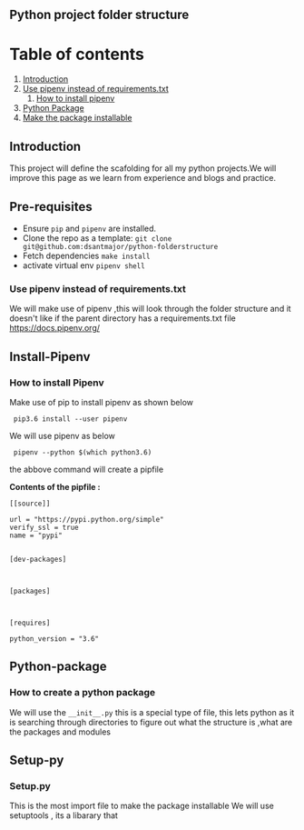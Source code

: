 ## Python project folder structure

Table of contents
=================

1. [Introduction](#introduction)
2. [Use pipenv instead of requirements.txt](#pipenvinstall)
    1. [How to install pipenv](#install-pipenv)
3. [Python Package](#python-package)
4. [Make the package installable](#setup-py)


Introduction
-------------

This project will define the scafolding for all my python projects.We will improve this page as we learn from experience and blogs and practice.

Pre-requisites 
---------------

- Ensure ```pip``` and ```pipenv``` are installed.
- Clone the repo as a template: ```git clone git@github.com:dsantmajor/python-folderstructure```
- Fetch dependencies ```make install```
- activate virtual env ```pipenv shell```


### Use pipenv instead of requirements.txt 

We will make use of pipenv ,this will look through the folder structure and it doesn't like if the parent directory has a requirements.txt file
https://docs.pipenv.org/

Install-Pipenv
-------------
### How to install Pipenv

Make use of pip to install pipenv as shown below

``` pip3.6 install --user pipenv```

We will use pipenv as below 

``` pipenv --python $(which python3.6)```

the abbove command will create a pipfile


**Contents of the pipfile :**

```
[[source]]

url = "https://pypi.python.org/simple"
verify_ssl = true
name = "pypi"


[dev-packages]



[packages]



[requires]

python_version = "3.6"

```

Python-package
--------------

### How to create a python package

We will use the ``__init__.py`` this is a special type of file, this lets python as it is searching through directories to figure out what the structure is ,what are the packages and modules

Setup-py
--------

### Setup.py 
This is the most import file to make the package installable
We will use setuptools , its a libarary that 
